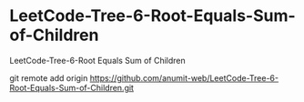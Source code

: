 # LeetCode-Tree-6-Root-Equals-Sum-of-Children
LeetCode-Tree-6-Root Equals Sum of Children

git remote add origin https://github.com/anumit-web/LeetCode-Tree-6-Root-Equals-Sum-of-Children.git

